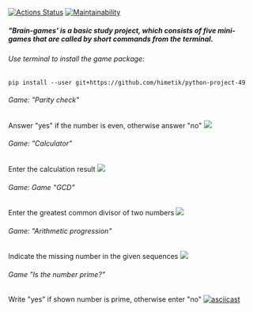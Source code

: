 [![Actions Status](https://github.com/himetik/python-project-49/actions/workflows/hexlet-check.yml/badge.svg)](https://github.com/himetik/python-project-49/actions) [![Maintainability](https://api.codeclimate.com/v1/badges/51c00a674417745f35b0/maintainability)](https://codeclimate.com/github/himetik/python-project-49/maintainability)


##### "Brain-games' is a basic study project, which consists of five mini-games that are called by short commands from the terminal.


###### Use terminal to install the game package:
```
pip install --user git+https://github.com/himetik/python-project-49
```

###### Game: "Parity check"

Answer "yes" if the number is even, otherwise answer "no"
[![](https://asciinema.org/a/661904.svg)](https://asciinema.org/a/661904)


###### Game: "Calculator"

Enter the calculation result
[![](https://asciinema.org/a/661907.svg)](https://asciinema.org/a/661907)


###### Game: Game "GCD"

Enter the greatest common divisor of two numbers
[![](https://asciinema.org/a/V01GRHc2whocERZ0dDwlB1JV6.svg)](https://asciinema.org/a/V01GRHc2whocERZ0dDwlB1JV6)


###### Game: "Arithmetic progression"

Indicate the missing number in the given sequences
[![](https://asciinema.org/a/661912.svg)](https://asciinema.org/a/661912)


###### Game "Is the number prime?"

Write "yes" if shown number is prime, otherwise enter "no"
[![asciicast](https://asciinema.org/a/661915.svg)](https://asciinema.org/a/661915)
